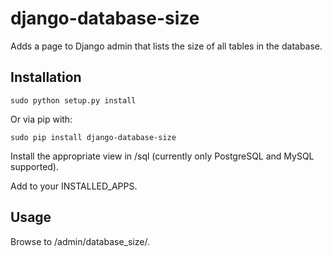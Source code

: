 django-database-size
=====================

Adds a page to Django admin that lists the size of all tables in the database.

Installation
------------

    sudo python setup.py install
    
Or via pip with:
    
    sudo pip install django-database-size

Install the appropriate view in /sql (currently only PostgreSQL and MySQL supported).

Add to your INSTALLED_APPS.

Usage
-----

Browse to /admin/database_size/.